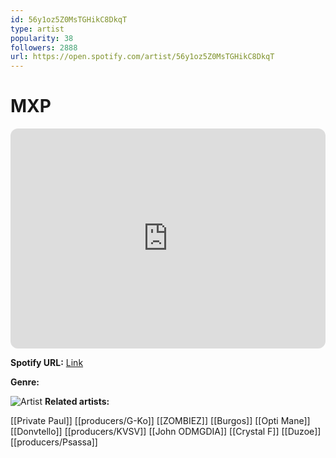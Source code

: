 ```yaml
---
id: 56y1oz5Z0MsTGHikC8DkqT
type: artist
popularity: 38
followers: 2888
url: https://open.spotify.com/artist/56y1oz5Z0MsTGHikC8DkqT
---
```

# MXP

<iframe style="border-radius:12px" src="https://open.spotify.com/embed/artist/56y1oz5Z0MsTGHikC8DkqT" width="100%" height="352" frameBorder="0" allowfullscreen="" allow="autoplay; clipboard-write; encrypted-media; fullscreen; picture-in-picture" loading="lazy"></iframe>

**Spotify URL:** [Link](https://open.spotify.com/artist/56y1oz5Z0MsTGHikC8DkqT)

**Genre:** 

![Artist](https://i.scdn.co/image/ab6761610000e5eb024d46ed0e6f3c27a81f17ab)
**Related artists:**

[[Private Paul]]
[[producers/G-Ko]]
[[ZOMBIEZ]]
[[Burgos]]
[[Opti Mane]]
[[Donvtello]]
[[producers/KVSV]]
[[John ODMGDIA]]
[[Crystal F]]
[[Duzoe]]
[[producers/Psassa]]
